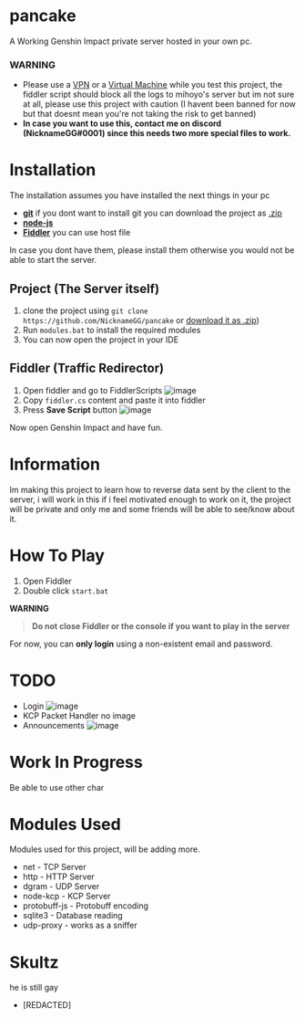 # pancake
A Working Genshin Impact private server hosted in your own pc.

### **WARNING**
* Please use a [VPN](https://en.wikipedia.org/wiki/Virtual_private_network) or a [Virtual Machine](https://en.wikipedia.org/wiki/Virtual_machine) while you test this project, the fiddler script should block all the logs to mihoyo's server but im not sure at all, please use this project with caution (I havent been banned for now but that doesnt mean you're not taking the risk to get banned)
* **In case you want to use this, contact me on discord (NicknameGG#0001) since this needs two more special files to work.**

# Installation
The installation assumes you have installed the next things in your pc
* [**git**](https://git-scm.com/downloads)  if you dont want to install git you can download the project as [.zip](https://github.com/NicknameGG/pancake/archive/refs/heads/main.zip)
* [**node-js**](https://nodejs.org/en/download/) 
* [**Fiddler**](https://www.telerik.com/download/fiddler) you can use host file

In case you dont have them, please install them otherwise you would not be able to start the server.
## Project (The Server itself)
1. clone the project using `git clone https://github.com/NicknameGG/pancake` or [download it as .zip](https://github.com/NicknameGG/pancake/archive/refs/heads/main.zip))
1. Run `modules.bat` to install the required modules
1. You can now open the project in your IDE

## Fiddler (Traffic Redirector)
1. Open fiddler and go to FiddlerScripts
![image](https://user-images.githubusercontent.com/52223947/113501027-ba59d780-94df-11eb-9b44-343a435eea67.png)
1. Copy `fiddler.cs` content and paste it into fiddler
1. Press **Save Script** button
![image](https://user-images.githubusercontent.com/52223947/113501041-d2c9f200-94df-11eb-91fd-ccfe53589c3f.png)

Now open Genshin Impact and have fun.

# Information
Im making this project to learn how to reverse data sent by the client to the server, i will work in this if i feel motivated enough to work on it, the project will be private and only me and some friends will be able to see/know about it.


# How To Play
1. Open Fiddler
1. Double click `start.bat`

**WARNING**
> **Do not close Fiddler or the console if you want to play in the server**

For now, you can **only login** using a non-existent email and password.

# TODO
* Login
![image](https://user-images.githubusercontent.com/52223947/113501273-0d805a00-94e1-11eb-8c0a-c44427e9f315.png)
* KCP Packet Handler
no image
* Announcements
![image](https://user-images.githubusercontent.com/52223947/113501296-356fbd80-94e1-11eb-8891-3d6584d097e8.png)


# Work In Progress
Be able to use other char 


# Modules Used
Modules used for this project, will be adding more.
* net - TCP Server
* http - HTTP Server
* dgram - UDP Server
* node-kcp - KCP Server
* protobuff-js - Protobuff encoding
* sqlite3 - Database reading
* udp-proxy - works as a sniffer

# Skultz
he is still gay

* [REDACTED]
